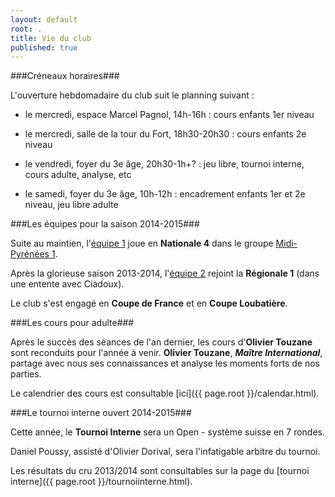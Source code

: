 ```yaml
---
layout: default
root: .
title: Vie du club
published: true
---
```


###Créneaux horaires###

L'ouverture hebdomadaire du club suit le planning suivant :

- le mercredi, espace Marcel Pagnol, 14h-16h : cours enfants 1er niveau

- le mercredi, salle de la tour du Fort, 18h30-20h30 : cours enfants 2e niveau

- le vendredi, foyer du 3e âge, 20h30-1h+? : jeu libre, tournoi interne, cours adulte, analyse, etc

- le samedi, foyer du 3e âge, 10h-12h : encadrement enfants 1er et 2e niveau, jeu libre adulte

###Les équipes pour la saison 2014-2015###

Suite au maintien, l'[équipe 1](http://www.echecs.asso.fr/ListeJoueurs.aspx?Action=EQUIPE&Equipe=2155) joue en **Nationale 4** dans le groupe [Midi-Pyrénées 1](http://www.echecs.asso.fr/Equipes.aspx?Groupe=84 "Nationale 4 / Midi-Pyrénées 1 / Groupe 1").

Après la glorieuse saison 2013-2014, l'[équipe 2](http://www.echecs.asso.fr/ListeJoueurs.aspx?Action=EQUIPE&Equipe=2790) rejoint la **Régionale 1** (dans une entente avec Ciadoux).

Le club s'est engagé en **Coupe de France** et en **Coupe Loubatière**.

###Les cours pour adulte###

Après le succès des séances de l'an dernier, les cours d'**Olivier Touzane** sont reconduits pour l'année à venir. **Olivier Touzane**, **_Maître International_**, partage avec nous ses connaissances et analyse les moments forts de nos parties.

Le calendrier des cours est consultable [ici]({{ page.root }}/calendar.html).

###Le tournoi interne ouvert 2014-2015###

Cette année, le **Tournoi Interne** sera un Open - système suisse en 7 rondes.

Daniel Poussy, assisté d'Olivier Dorival, sera l'infatigable arbitre du tournoi.

Les résultats du cru 2013/2014 sont consultables sur la page du [tournoi interne]({{ page.root }}/tournoiinterne.html).